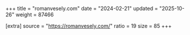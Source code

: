+++
title = "romanvesely.com"
date = "2024-02-21"
updated = "2025-10-26"
weight = 87466

[extra]
source = "https://romanvesely.com/"
ratio = 19
size = 85
+++
